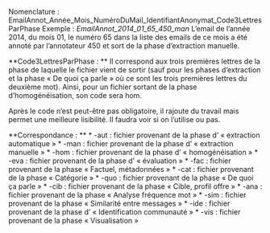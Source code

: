 
Nomenclature : EmailAnnot_Année_Mois_NuméroDuMail_IdentifiantAnonymat_Code3LettresParPhase
Exemple : *EmailAnnot_2014_01_65_450_man*
L’email de l’année 2014, du mois 01, le numéro 65 dans la liste des emails de ce mois a été annoté par l’annotateur 450 et sort de la phase d’extraction manuelle.

**Code3LettresParPhase : **
Il correspond aux trois premières lettres de la phase de laquelle le fichier vient de sortir (sauf pour les phases d’extraction et la phase « De quoi ça parle » où ce sont les trois premières lettres du deuxième mot).
Ainsi, pour un fichier sortant de la phase d’homogénéisation, son code sera hom.

Après le code n’est peut-être pas obligatoire, il rajoute du travail mais permet une meilleure lisibilité. Il faudra voir si on l’utilise ou pas.

**Correspondance : **
	* -aut : fichier provenant de la phase d’ « extraction automatique »
	* -man : fichier provenant de la phase d’ « extraction manuelle »
	* -hom : fichier provenant de la phase d’ « homogénéisation »
	* -eva : fichier provenant de la phase d’ « évaluation »
	* -fac : fichier provenant de la phase « Factuel, métadonnées »
	* -cat : fichier provenant de la phase « Catégorie »
	* -quo : fichier provenant de la phase « De quoi ça parle »
	* -cib : fichier provenant de la phase « Cible, profil offre »
	* -ana : fichier provenant de la phase « Analyse fréquence mot »
	* -sim : fichier provenant de la phase « Similarité entre messages »
	* -ide : fichier provenant de la phase d’ « Identification communauté »
	* -vis : fichier provenant de la phase « Visualisation »
	
	
	
